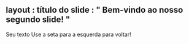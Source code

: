 layout : título do slide
 : " Bem-vindo ao nosso segundo slide! "
---
Seu texto 
Use a seta para a esquerda para voltar!
